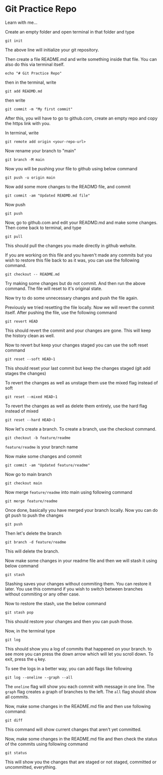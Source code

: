 # Git Practice Repo

Learn with me...

Create an empty folder and open terminal in that folder and type

```
git init
```
The above line will initialize your git repository.

Then create a file README.md and write something inside that file. You can also do this via terminal itself.
```
echo "# Git Practice Repo"
```
then in the terminal, write
```
git add READMD.md
```
then write
```
git commit -m "My first commit"
```
After this, you will have to go to github.com, create an empty repo and copy the https link with you.

In terminal, write
```
git remote add origin <your-repo-url>
```
Now rename your branch to "main"
```
git branch -M main
```
Now you will be pushing your file to github using below command
```
git push -u origin main
```
Now add some more changes to the READMD file, and commit
```
git commit -am "Updated READMD.md file"
```
Now push
```
git push
```
Now, go to github.com and edit your READMD.md and make some changes. Then come back to terminal, and type
```
git pull
```

This should pull the changes you made directly in github wehsite.

If you are working on this file and you haven't made any commits but you wish to restore this file back to as it was, you can use the following command.
```
git checkout -- README.md
```
Try making some changes but do not commit. And then run the above command. The file will reset to it's original state.

Now try to do some unnecessary changes and push the file again.

Previously we tried resetting the file locally. Now we will revert the commit itself. After pushing the file, use the following command
```
git revert HEAD
```
This should revert the commit and your changes are gone. This will keep the history clean as well.

Now to revert but keep your changes staged you can use the soft reset command
```
git reset --soft HEAD~1
```
This should reset your last commit but keep the changes staged (git add stages the changes)

To revert the changes as well as unstage them use the mixed flag instead of soft
```
git reset --mixed HEAD~1
```

To revert the changes as well as delete them entirely, use the hard flag instead of mixed
```
git reset --hard HEAD~1
```

Now let's create a branch. To create a branch, use the checkout command.
```
git checkout -b feature/readme
```
```feature/readme``` is your branch name

Now make some changes and commit
```
git commit -am "Updated feature/readme"
```

Now go to main branch
```
git checkout main
```
Now merge ```feature/readme``` into main using following command
```
git merge feature/readme
```
Once done, basically you have merged your branch locally. Now you can do git push to push the changes
```
git push
```

Then let's delete the branch
```
git branch -d feature/readme
```
This will delete the branch.

Now make some changes in your readme file and then we will stash it using below command
```
git stash
```
Stashing saves your changes without commiting them. You can restore it later. You use this command if you wish to switch between branches without commiting or any other case.

Now to restore the stash, use the below command
```
git stash pop
```

This should restore your changes and then you can push those.

Now, in the terminal type
```
git log
```

This should show you a log of commits that happened on your branch. to see more you can press the down arrow which will let you scroll down. To exit, press the ```q``` key.

To see the logs in a better way, you can add flags like following
```
git log --oneline --graph --all
```
The ```oneline``` flag will show you each commit with message in one line. The ```graph``` flag creates a graph of branches to the left. The ```all``` flag should show all commits.

Now, make some changes in the README.md file and then use following command:
```
git diff
```
This command will show current changes that aren't yet committed.

Now, make some changes in the README.md file and then check the status of the commits using following command
```
git status
```
This will show you the changes that are staged or not staged, committed or uncommitted, everything.
